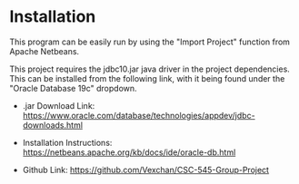 # Installation
This program can be easily run by using the "Import Project" function from Apache Netbeans. 

This project requires the jdbc10.jar java driver in the project dependencies. This can be installed from the following link, with it being found under the "Oracle Database 19c" dropdown.

- .jar Download Link: https://www.oracle.com/database/technologies/appdev/jdbc-downloads.html

- Installation Instructions: https://netbeans.apache.org/kb/docs/ide/oracle-db.html

- Github Link: https://github.com/Vexchan/CSC-545-Group-Project
